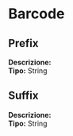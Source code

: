 # Barcode
Prefix 
----
**Descrizione:**  <br>
**Tipo:** String <br>

Suffix 
----
**Descrizione:**  <br>
**Tipo:** String <br>

